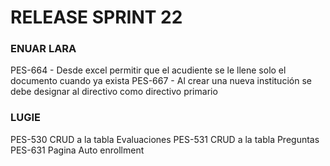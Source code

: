 # RELEASE SPRINT 22

### ENUAR LARA
PES-664 - Desde excel permitir que el acudiente se le llene solo el documento cuando ya exista
PES-667 - Al crear una nueva institución se debe designar al directivo como directivo primario

### LUGIE
PES-530 CRUD a la tabla Evaluaciones
PES-531 CRUD a la tabla Preguntas
PES-631 Pagina Auto enrollment

